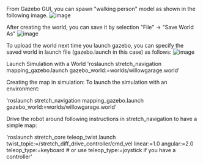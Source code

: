From Gazebo GUI, you can spawn "walking person" model as shown in the following image.
![image](https://github.com/user-attachments/assets/fa5eb445-1b0f-48dd-a7c2-b9f8992bc962)

After creating the world, you can save it by selection "File" -> "Save World As"
![image](https://github.com/user-attachments/assets/63c95f1b-ac60-4e57-b425-357e152c5fa6)

To upload the world next time you launch gazebo, you can specify the saved world in launch file (gazebo.launch in this case) as follows:
![image](https://github.com/user-attachments/assets/5ae549b5-3931-4d8f-b6f3-cc32d035ce5a)

Launch Simulation with a World
'roslaunch stretch_navigation mapping_gazebo.launch gazebo_world:=worlds/willowgarage.world'

Creating the map in simulation:
To launch the simulation with an environment:

'roslaunch stretch_navigation mapping_gazebo.launch gazebo_world:=worlds/willowgarage.world'


Drive the robot around following instructions in stretch_navigation to have a simple map:

'roslaunch stretch_core teleop_twist.launch twist_topic:=/stretch_diff_drive_controller/cmd_vel linear:=1.0 angular:=2.0 teleop_type:=keyboard # or use teleop_type:=joystick if you have a controller'


